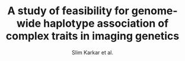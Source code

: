 ---
cat: gaia
subcat: brainomics
bestof: false
author: Slim Karkar et al.
title: A study of feasibility for genome-wide haplotype association of complex traits in imaging genetics
year: 2018
type: inproceedings
doi: 10.1109/BIBM.2018.8621306
booktitle: 2018 IEEE International Conference on Bioinformatics and Biomedicine (BIBM)
---